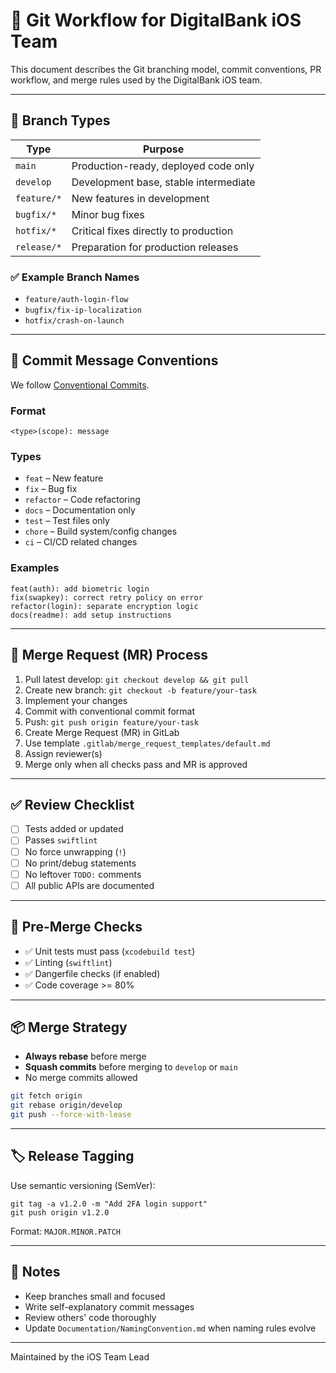 # 🧬 Git Workflow for DigitalBank iOS Team

This document describes the Git branching model, commit conventions, PR workflow, and merge rules used by the DigitalBank iOS team.

---

## 🌱 Branch Types

| Type       | Purpose                                  |
|------------|------------------------------------------|
| `main`     | Production-ready, deployed code only     |
| `develop`  | Development base, stable intermediate    |
| `feature/*`| New features in development              |
| `bugfix/*` | Minor bug fixes                          |
| `hotfix/*` | Critical fixes directly to production    |
| `release/*`| Preparation for production releases      |

### ✅ Example Branch Names

- `feature/auth-login-flow`
- `bugfix/fix-ip-localization`
- `hotfix/crash-on-launch`

---

## 📛 Commit Message Conventions

We follow [Conventional Commits](https://www.conventionalcommits.org/).

### Format

```
<type>(scope): message
```

### Types

- `feat` – New feature
- `fix` – Bug fix
- `refactor` – Code refactoring
- `docs` – Documentation only
- `test` – Test files only
- `chore` – Build system/config changes
- `ci` – CI/CD related changes

### Examples

```
feat(auth): add biometric login
fix(swapkey): correct retry policy on error
refactor(login): separate encryption logic
docs(readme): add setup instructions
```

---

## 🔀 Merge Request (MR) Process

1. Pull latest develop: `git checkout develop && git pull`
2. Create new branch: `git checkout -b feature/your-task`
3. Implement your changes
4. Commit with conventional commit format
5. Push: `git push origin feature/your-task`
6. Create Merge Request (MR) in GitLab
7. Use template `.gitlab/merge_request_templates/default.md`
8. Assign reviewer(s)
9. Merge only when all checks pass and MR is approved

---

## ✅ Review Checklist

- [ ] Tests added or updated
- [ ] Passes `swiftlint`
- [ ] No force unwrapping (`!`)
- [ ] No print/debug statements
- [ ] No leftover `TODO:` comments
- [ ] All public APIs are documented

---

## 🧪 Pre-Merge Checks

- ✅ Unit tests must pass (`xcodebuild test`)
- ✅ Linting (`swiftlint`)
- ✅ Dangerfile checks (if enabled)
- ✅ Code coverage >= 80%

---

## 📦 Merge Strategy

- **Always rebase** before merge
- **Squash commits** before merging to `develop` or `main`
- No merge commits allowed

```sh
git fetch origin
git rebase origin/develop
git push --force-with-lease
```

---

## 🏷 Release Tagging

Use semantic versioning (SemVer):

```
git tag -a v1.2.0 -m "Add 2FA login support"
git push origin v1.2.0
```

Format: `MAJOR.MINOR.PATCH`

---

## 🧠 Notes

- Keep branches small and focused
- Write self-explanatory commit messages
- Review others' code thoroughly
- Update `Documentation/NamingConvention.md` when naming rules evolve

---

Maintained by the iOS Team Lead
